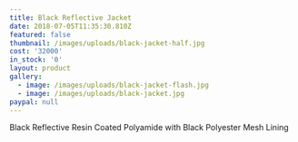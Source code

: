 ```yaml
---
title: Black Reflective Jacket
date: 2018-07-05T11:35:30.810Z
featured: false
thumbnail: /images/uploads/black-jacket-half.jpg
cost: '32000'
in_stock: '0'
layout: product
gallery:
  - image: /images/uploads/black-jacket-flash.jpg
  - image: /images/uploads/black-jacket.jpg
paypal: null
---
```

Black Reflective Resin Coated Polyamide with Black Polyester Mesh Lining
